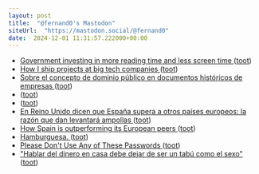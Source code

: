 ```yaml
---
layout: post
title:  "@fernand0's Mastodon"
siteUrl:  "https://mastodon.social/@fernand0"
date:  2024-12-01 11:31:57.222000+00:00
---
```

*  [Government investing in more reading time and less screen time ](https://www.government.se/articles/2024/02/government-investing-in-more-reading-time-and-less-screen-time) ([toot](https://mastodon.social/@fernand0/113577342875794070))
*  [How I ship projects at big tech companies ](https://www.seangoedecke.com/how-to-ship) ([toot](https://mastodon.social/@fernand0/113576999451099705))
*  [Sobre el concepto de dominio público en documentos históricos de empresas ](https://historiatelefonia.com/2024/11/13/sobre-el-concepto-de-dominio-publico-en-documentos-historicos-de-empresas) ([toot](https://mastodon.social/@fernand0/113576943266663867))
*  [ ](https://social.hispabot.freemyip.com/@hispa) ([toot](https://mastodon.social/@fernand0/113576770313345760))
*  [ ](https://mastodon.social/users/fernand0/statuses/113576092160243584/activity) ([toot](https://mastodon.social/users/fernand0/statuses/113576092160243584/activity))
*  [En Reino Unido dicen que España supera a otros países europeos: la razón que dan levantará ampollas ](https://www.huffingtonpost.es/virales/en-reino-unido-dicen-espana-supera-otros-paises-europeos-razon-dan-levantara-ampollas.htm) ([toot](https://mastodon.social/@fernand0/113575957934168860))
*  [How Spain is outperforming its European peers ](https://www.thetimes.com/business-money/economics/article/how-spain-is-outperforming-its-european-peers-f0stljzc) ([toot](https://mastodon.social/@fernand0/113575254241616509))
*  [Hamburguesa. ](https://avecesunafoto.wordpress.com/2024/11/30/hamburguesa-4) ([toot](https://mastodon.social/@fernand0/113573326553102934))
*  [Please Don't Use Any of These Passwords ](https://lifehacker.com/tech/the-weakest-passwords-people-often-us) ([toot](https://mastodon.social/@fernand0/113573300212950031))
*  ["Hablar del dinero en casa debe  dejar de ser un tabú como el sexo" ](https://www.elperiodicodearagon.com/aragon/2024/11/25/hablar-dinero-casa-debe-tabu-112036049.htm) ([toot](https://mastodon.social/@fernand0/113573141402712038))
